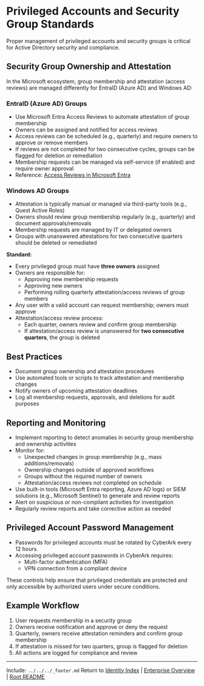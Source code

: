 ﻿---
Last Reviewed: 2025-09-04
Tags: 
---

# Privileged Accounts and Security Group Standards

Proper management of privileged accounts and security groups is critical for Active Directory security and compliance.

## Security Group Ownership and Attestation

In the Microsoft ecosystem, group membership and attestation (access reviews) are managed differently for EntraID (Azure AD) and Windows AD:

### EntraID (Azure AD) Groups
- Use Microsoft Entra Access Reviews to automate attestation of group membership
- Owners can be assigned and notified for access reviews
- Access reviews can be scheduled (e.g., quarterly) and require owners to approve or remove members
- If reviews are not completed for two consecutive cycles, groups can be flagged for deletion or remediation
- Membership requests can be managed via self-service (if enabled) and require owner approval
- Reference: [Access Reviews in Microsoft Entra](https://learn.microsoft.com/en-us/entra/id-governance/access-reviews-overview)

### Windows AD Groups
- Attestation is typically manual or managed via third-party tools (e.g., Quest Active Roles)
- Owners should review group membership regularly (e.g., quarterly) and document approvals/removals
- Membership requests are managed by IT or delegated owners
- Groups with unanswered attestations for two consecutive quarters should be deleted or remediated

**Standard:**
- Every privileged group must have **three owners** assigned
- Owners are responsible for:
  - Approving new membership requests
  - Approving new owners
  - Performing rolling quarterly attestation/access reviews of group members
- Any user with a valid account can request membership; owners must approve
- Attestation/access review process:
  - Each quarter, owners review and confirm group membership
  - If attestation/access review is unanswered for **two consecutive quarters**, the group is deleted

## Best Practices
- Document group ownership and attestation procedures
- Use automated tools or scripts to track attestation and membership changes
- Notify owners of upcoming attestation deadlines
- Log all membership requests, approvals, and deletions for audit purposes

## Reporting and Monitoring

- Implement reporting to detect anomalies in security group membership and ownership activities
- Monitor for:
  - Unexpected changes in group membership (e.g., mass additions/removals)
  - Ownership changes outside of approved workflows
  - Groups without the required number of owners
  - Attestation/access reviews not completed on schedule
- Use built-in tools (Microsoft Entra reporting, Azure AD logs) or SIEM solutions (e.g., Microsoft Sentinel) to generate and review reports
- Alert on suspicious or non-compliant activities for investigation
- Regularly review reports and take corrective action as needed

## Privileged Account Password Management

- Passwords for privileged accounts must be rotated by CyberArk every 12 hours.
- Accessing privileged account passwords in CyberArk requires:
  - Multi-factor authentication (MFA)
  - VPN connection from a compliant device

These controls help ensure that privileged credentials are protected and only accessible by authorized users under secure conditions.

## Example Workflow
1. User requests membership in a security group
2. Owners receive notification and approve or deny the request
3. Quarterly, owners receive attestation reminders and confirm group membership
4. If attestation is missed for two quarters, group is flagged for deletion
5. All actions are logged for compliance and review

---
Include: `../../../_footer.md`
Return to [Identity Index](../_index.md) | [Enterprise Overview](../_index.md) | [Root README](../../README.md)

